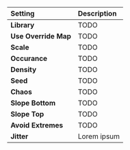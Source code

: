 | Setting              | Description |
| :------------------- | :---------- |
| **Library**          | TODO        |
| **Use Override Map** | TODO        |
| **Scale**            | TODO        |
| **Occurance**        | TODO        |
| **Density**          | TODO        |
| **Seed**             | TODO        |
| **Chaos**            | TODO        |
| **Slope Bottom**     | TODO        |
| **Slope Top**        | TODO        |
| **Avoid Extremes**   | TODO        |
| **Jitter**           | Lorem ipsum |